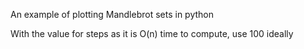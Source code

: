 An example of plotting Mandlebrot sets in python

With the value for steps as it is O(n) time to compute, use 100 ideally
